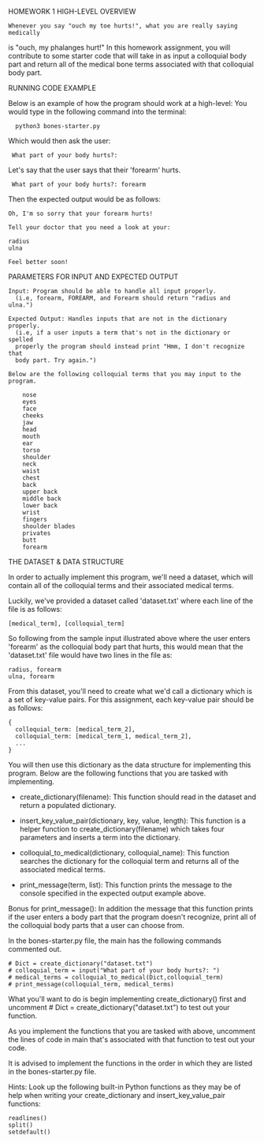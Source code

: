 HOMEWORK 1 HIGH-LEVEL OVERVIEW

    Whenever you say "ouch my toe hurts!", what you are really saying medically

is "ouch, my phalanges hurt!" In this homework assignment, you will contribute
to some starter code that will take in as input a colloquial body part and
return all of the medical bone terms associated with that colloquial body part.

RUNNING CODE EXAMPLE

Below is an example of how the program should work at a high-level:
You would type in the following command into the terminal:

      python3 bones-starter.py

Which would then ask the user:

     What part of your body hurts?:

Let's say that the user says that their 'forearm' hurts.

     What part of your body hurts?: forearm

Then the expected output would be as follows:

    Oh, I'm so sorry that your forearm hurts!

    Tell your doctor that you need a look at your:

    radius
    ulna

    Feel better soon!

PARAMETERS FOR INPUT AND EXPECTED OUTPUT

    Input: Program should be able to handle all input properly.
      (i.e, forearm, FOREARM, and Forearm should return "radius and ulna.")

    Expected Output: Handles inputs that are not in the dictionary properly.
      (i.e, if a user inputs a term that's not in the dictionary or spelled
      properly the program should instead print "Hmm, I don't recognize that
      body part. Try again.")

    Below are the following colloquial terms that you may input to the program.

        nose
        eyes
        face
        cheeks
        jaw
        head
        mouth
        ear
        torso
        shoulder
        neck
        waist
        chest
        back
        upper back
        middle back
        lower back
        wrist
        fingers
        shoulder blades
        privates
        butt
        forearm

THE DATASET & DATA STRUCTURE

In order to actually implement this program, we'll need a dataset, which
will contain all of the colloquial terms and their associated medical terms.

Luckily, we've provided a dataset called 'dataset.txt' where each line of the
file is as follows:

    [medical_term], [colloquial_term]

So following from the sample input illustrated above where the user enters
'forearm' as the colloquial body part that hurts, this would mean that the
'dataset.txt' file would have two lines in the file as:

    radius, forearm
    ulna, forearm

From this dataset, you'll need to create what we'd call a dictionary which is
a set of key-value pairs. For this assignment, each key-value pair should be
as follows:

    {
      colloquial_term: [medical_term_2],
      colloquial_term: [medical_term_1, medical_term_2],
      ...
    }

You will then use this dictionary as the data structure for implementing
this program. Below are the following functions that you are tasked with
implementing.

- create_dictionary(filename):
  This function should read in the dataset and return a populated dictionary.

- insert_key_value_pair(dictionary, key, value, length):
  This function is a helper function to create_dictionary(filename) which
  takes four parameters and inserts a term into the dictionary.

- colloquial_to_medical(dictionary, colloquial_name):
  This function searches the dictionary for the colloquial term and returns
  all of the associated medical terms.

- print_message(term, list):
  This function prints the message to the console specified in the expected
  output example above.

Bonus for print_message():
In addition the message that this function prints if the user enters a
body part that the program doesn't recognize, print all of the
colloquial body parts that a user can choose from.

In the bones-starter.py file, the main has the following commands commented
out.

    # Dict = create_dictionary("dataset.txt")
    # colloquial_term = input("What part of your body hurts?: ")
    # medical_terms = colloquial_to_medical(Dict,colloquial_term)
    # print_message(colloquial_term, medical_terms)

What you'll want to do is begin implementing create_dictionary() first and
uncomment # Dict = create_dictionary("dataset.txt") to test out your function.

As you implement the functions that you are tasked with above, uncomment
the lines of code in main that's associated with that function to test out
your code.

It is advised to implement the functions in the order in which they are listed
in the bones-starter.py file.

Hints: Look up the following built-in Python functions as they may be of help
when writing your create_dictionary and insert_key_value_pair functions:

    readlines()
    split()
    setdefault()
